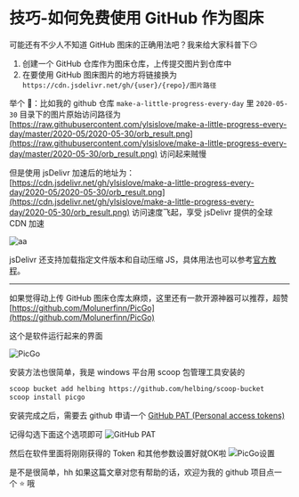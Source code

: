 # 技巧-如何免费使用 GitHub 作为图床

可能还有不少人不知道 GitHub 图床的正确用法吧？我来给大家科普下😏
1. 创建一个 GitHub 仓库作为图床仓库，上传提交图片到仓库中
2. 在要使用 GitHub 图床图片的地方将链接换为 `https://cdn.jsdelivr.net/gh/{user}/{repo}/图片路径 `

举个 🌰：比如我的 github 仓库 `make-a-little-progress-every-day` 里 `2020-05-30` 目录下的图片原始访问路径为 [https://raw.githubusercontent.com/ylsislove/make-a-little-progress-every-day/master/2020-05/2020-05-30/orb_result.png](https://raw.githubusercontent.com/ylsislove/make-a-little-progress-every-day/master/2020-05-30/orb_result.png) 访问起来贼慢

但是使用 jsDelivr 加速后的地址为：[https://cdn.jsdelivr.net/gh/ylsislove/make-a-little-progress-every-day/2020-05/2020-05-30/orb_result.png](https://cdn.jsdelivr.net/gh/ylsislove/make-a-little-progress-every-day/2020-05-30/orb_result.png) 访问速度飞起，享受 jsDelivr 提供的全球 CDN 加速

![aa](https://cdn.jsdelivr.net/gh/ylsislove/image-home/test/20200530225930.png)

jsDelivr 还支持加载指定文件版本和自动压缩 JS，具体用法也可以参考[官方教程](https://www.jsdelivr.com/features)。

---

如果觉得动上传 GitHub 图床仓库太麻烦，这里还有一款开源神器可以推荐，超赞
[https://github.com/Molunerfinn/PicGo](https://github.com/Molunerfinn/PicGo)

这个是软件运行起来的界面

![PicGo](https://cdn.jsdelivr.net/gh/ylsislove/image-home/test/20200530230321.png)

安装方法也很简单，我是 windows 平台用 scoop 包管理工具安装的
```bash
scoop bucket add helbing https://github.com/helbing/scoop-bucket
scoop install picgo
```

安装完成之后，需要去 github 申请一个 [GitHub PAT (Personal access tokens)](https://github.com/settings/tokens)

记得勾选下面这个选项即可
![GitHub PAT](https://cdn.jsdelivr.net/gh/ylsislove/image-home/test/20200530231218.png)

然后在软件里面将刚刚获得的 Token 和其他参数设置好就OK啦
![PicGo设置](https://cdn.jsdelivr.net/gh/ylsislove/image-home/test/20200530231406.png)

是不是很简单，hh 如果这篇文章对您有帮助的话，欢迎为我的 github 项目点一个 ⭐ 哦